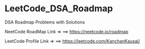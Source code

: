 # LeetCode_DSA_Roadmap
DSA Roadmap Problems with Solutions

NeetCode RoadMap Link =>
==> https://neetcode.io/roadmap 

LeetCode Profile Link =>
==> https://leetcode.com/KanchanKausal/
